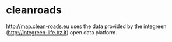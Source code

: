 # cleanroads

http://map.clean-roads.eu uses the data provided by the integreen (http://integreen-life.bz.it) open data platform.
